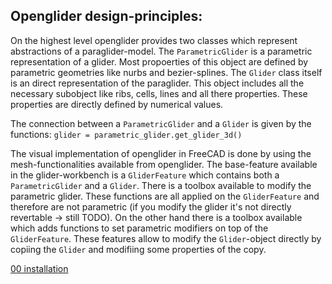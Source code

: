 ## Openglider design-principles:

On the highest level openglider provides two classes which represent abstractions of a paraglider-model. The `ParametricGlider` is a parametric representation of a glider. Most propoerties of this object are defined by parametric geometries like nurbs and bezier-splines.
The `Glider` class itself is an direct representation of the paraglider. This object includes all the necessary subobject like ribs, cells, lines and all there properties. These properties are directly defined by numerical values.

The connection between a `ParametricGlider` and a `Glider` is given by the functions:
`glider = parametric_glider.get_glider_3d()`

The visual implementation of openglider in FreeCAD is done by using the mesh-functionalities available from openglider. The base-feature available in the glider-workbench is a `GliderFeature` which contains both a `ParametricGlider` and a `Glider`. There is a toolbox available to modify the parametric glider. These functions are all applied on the `GliderFeature` and therefore are not parametric (if you modify the glider it's not directly revertable -> still TODO).
On the other hand there is a toolbox available which adds functions to set parametric modifiers on top of the `GliderFeature`. These features allow to modify the `Glider`-object directly by copiing the `Glider` and modifiing some properties of the copy.
  
  
  
[00 installation](00_installation.md)